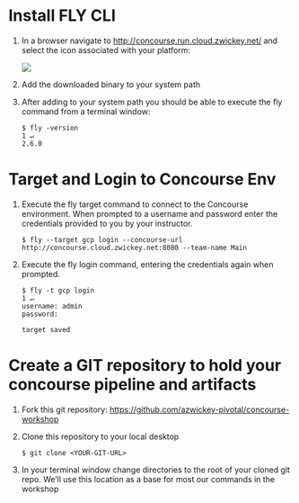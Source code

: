 Install FLY CLI
===============

1.  In a browser navigate to <http://concourse.run.cloud.zwickey.net/>
    and select the icon associated with your platform:

    ![](fly.png)

2.  Add the downloaded binary to your system path

3.  After adding to your system path you should be able to execute the
    fly command from a terminal window:

        $ fly -version                                                                                                                                  1 ↵
        2.6.0

Target and Login to Concourse Env
=================================

1.  Execute the fly target command to connect to the Concourse
    environment. When prompted to a username and password enter the
    credentials provided to you by your instructor.

        $ fly --target gcp login --concourse-url http://concourse.cloud.zwickey.net:8080 --team-name Main

2.  Execute the fly login command, entering the credentials again when
    prompted.

        $ fly -t gcp login                                                                                                                              1 ↵
        username: admin
        password:

        target saved

Create a GIT repository to hold your concourse pipeline and artifacts
=====================================================================

1.  Fork this git repository:
    <https://github.com/azwickey-pivotal/concourse-workshop>

2.  Clone this repository to your local desktop

        $ git clone <YOUR-GIT-URL>

3.  In your terminal window change directories to the root of your
    cloned git repo. We’ll use this location as a base for most our
    commands in the workshop
